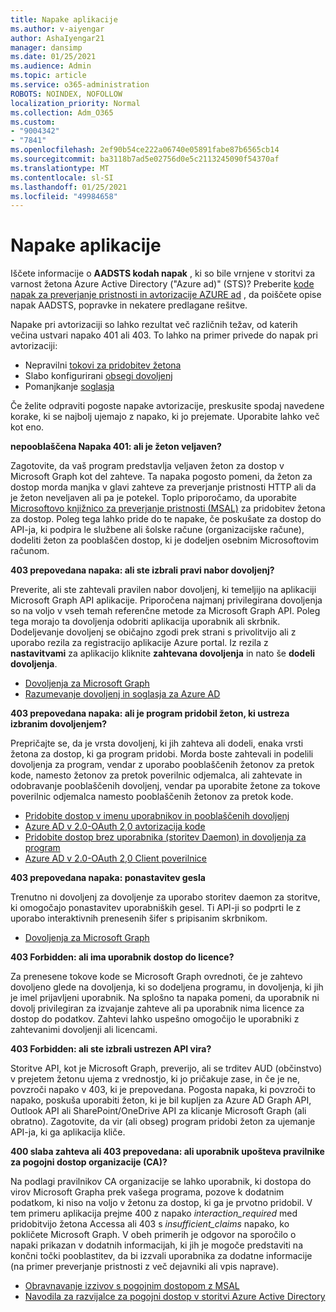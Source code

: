 ```yaml
---
title: Napake aplikacije
ms.author: v-aiyengar
author: AshaIyengar21
manager: dansimp
ms.date: 01/25/2021
ms.audience: Admin
ms.topic: article
ms.service: o365-administration
ROBOTS: NOINDEX, NOFOLLOW
localization_priority: Normal
ms.collection: Adm_O365
ms.custom:
- "9004342"
- "7841"
ms.openlocfilehash: 2ef90b54ce222a06740e05891fabe87b6565cb14
ms.sourcegitcommit: ba3118b7ad5e02756d0e5c2113245090f54370af
ms.translationtype: MT
ms.contentlocale: sl-SI
ms.lasthandoff: 01/25/2021
ms.locfileid: "49984658"
---
```

# <a name="application-errors"></a>Napake aplikacije

Iščete informacije o **AADSTS kodah napak** , ki so bile vrnjene v storitvi za varnost žetona Azure Active Directory ("Azure ad)" (STS)? Preberite [kode napak za preverjanje pristnosti in avtorizacije AZURE ad](https://docs.microsoft.com/azure/active-directory/develop/reference-aadsts-error-codes) , da poiščete opise napak AADSTS, popravke in nekatere predlagane rešitve.

Napake pri avtorizaciji so lahko rezultat več različnih težav, od katerih večina ustvari napako 401 ali 403. To lahko na primer privede do napak pri avtorizaciji:

- Nepravilni [tokovi za pridobitev žetona](https://docs.microsoft.com/azure/active-directory/develop/reference-aadsts-error-codes) 
- Slabo konfigurirani [obsegi dovoljenj](https://docs.microsoft.com/azure/active-directory/develop/active-directory-v2-scopes) 
- Pomanjkanje [soglasja](https://docs.microsoft.com/azure/active-directory/develop/active-directory-devhowto-multi-tenant-overview#understanding-user-and-admin-consent)

Če želite odpraviti pogoste napake avtorizacije, preskusite spodaj navedene korake, ki se najbolj ujemajo z napako, ki jo prejemate. Uporabite lahko več kot eno.

**nepooblaščena Napaka 401: ali je žeton veljaven?**

Zagotovite, da vaš program predstavlja veljaven žeton za dostop v Microsoft Graph kot del zahteve. Ta napaka pogosto pomeni, da žeton za dostop morda manjka v glavi zahteve za preverjanje pristnosti HTTP ali da je žeton neveljaven ali pa je potekel. Toplo priporočamo, da uporabite [Microsoftovo knjižnico za preverjanje pristnosti (MSAL)](https://docs.microsoft.com/azure/active-directory/develop/msal-overview) za pridobitev žetona za dostop. Poleg tega lahko pride do te napake, če poskušate za dostop do API-ja, ki podpira le službene ali šolske račune (organizacijske račune), dodeliti žeton za pooblaščen dostop, ki je dodeljen osebnim Microsoftovim računom.

**403 prepovedana napaka: ali ste izbrali pravi nabor dovoljenj?**

Preverite, ali ste zahtevali pravilen nabor dovoljenj, ki temeljijo na aplikaciji Microsoft Graph API aplikacije. Priporočena najmanj privilegirana dovoljenja so na voljo v vseh temah referenčne metode za Microsoft Graph API. Poleg tega morajo ta dovoljenja odobriti aplikacija uporabnik ali skrbnik. Dodeljevanje dovoljenj se običajno zgodi prek strani s privolitvijo ali z uporabo rezila za registracijo aplikacije Azure portal. Iz rezila z **nastavitvami** za aplikacijo kliknite **zahtevana dovoljenja** in nato še **dodeli dovoljenja**.

- [Dovoljenja za Microsoft Graph](https://docs.microsoft.com/graph/permissions-reference) 
- [Razumevanje dovoljenj in soglasja za Azure AD](https://docs.microsoft.com/azure/active-directory/develop/v2-permissions-and-consent) 

**403 prepovedana napaka: ali je program pridobil žeton, ki ustreza izbranim dovoljenjem?**

Prepričajte se, da je vrsta dovoljenj, ki jih zahteva ali dodeli, enaka vrsti žetona za dostop, ki ga program pridobi. Morda boste zahtevali in podelili dovoljenja za program, vendar z uporabo pooblaščenih žetonov za pretok kode, namesto žetonov za pretok poverilnic odjemalca, ali zahtevate in odobravanje pooblaščenih dovoljenj, vendar pa uporabite žetone za tokove poverilnic odjemalca namesto pooblaščenih žetonov za pretok kode.

- [Pridobite dostop v imenu uporabnikov in pooblaščenih dovoljenj](https://docs.microsoft.com/graph/auth_v2_user) 
- [Azure AD v 2.0-OAuth 2,0 avtorizacija kode](https://docs.microsoft.com/azure/active-directory/develop/v2-oauth2-auth-code-flow) 
- [Pridobite dostop brez uporabnika (storitev Daemon) in dovoljenja za program](https://docs.microsoft.com/graph/auth_v2_service) 
- [Azure AD v 2.0-OAuth 2,0 Client poverilnice](https://docs.microsoft.com/azure/active-directory/develop/v2-oauth2-client-creds-grant-flow) 

**403 prepovedana napaka: ponastavitev gesla**

Trenutno ni dovoljenj za dovoljenje za uporabo storitev daemon za storitve, ki omogočajo ponastavitev uporabniških gesel. Ti API-ji so podprti le z uporabo interaktivnih prenesenih šifer s pripisanim skrbnikom.

- [Dovoljenja za Microsoft Graph](https://docs.microsoft.com/graph/permissions-reference)

**403 Forbidden: ali ima uporabnik dostop do licence?**

Za prenesene tokove kode se Microsoft Graph ovrednoti, če je zahtevo dovoljeno glede na dovoljenja, ki so dodeljena programu, in dovoljenja, ki jih je imel prijavljeni uporabnik. Na splošno ta napaka pomeni, da uporabnik ni dovolj privilegiran za izvajanje zahteve ali pa uporabnik nima licence za dostop do podatkov. Zahtevi lahko uspešno omogočijo le uporabniki z zahtevanimi dovoljenji ali licencami.

**403 Forbidden: ali ste izbrali ustrezen API vira?**

Storitve API, kot je Microsoft Graph, preverijo, ali se trditev AUD (občinstvo) v prejetem žetonu ujema z vrednostjo, ki jo pričakuje zase, in če je ne, povzroči napako v 403, ki je prepovedana. Pogosta napaka, ki povzroči to napako, poskuša uporabiti žeton, ki je bil kupljen za Azure AD Graph API, Outlook API ali SharePoint/OneDrive API za klicanje Microsoft Graph (ali obratno). Zagotovite, da vir (ali obseg) program pridobi žeton za ujemanje API-ja, ki ga aplikacija kliče.

**400 slaba zahteva ali 403 prepovedana: ali uporabnik upošteva pravilnike za pogojni dostop organizacije (CA)?**

Na podlagi pravilnikov CA organizacije se lahko uporabnik, ki dostopa do virov Microsoft Grapha prek vašega programa, pozove k dodatnim podatkom, ki niso na voljo v žetonu za dostop, ki ga je prvotno pridobil. V tem primeru aplikacija prejme 400 z napako *interaction_required* med pridobitvijo žetona Accessa ali 403 s *insufficient_claims* napako, ko pokličete Microsoft Graph. V obeh primerih je odgovor na sporočilo o napaki prikazan v dodatnih informacijah, ki jih je mogoče predstaviti na končni točki pooblastitev, da bi izzvali uporabnika za dodatne informacije (na primer preverjanje pristnosti z več dejavniki ali vpis naprave).

- [Obravnavanje izzivov s pogojnim dostopom z MSAL ](https://docs.microsoft.com/azure/active-directory/develop/msal-handling-exceptions#conditional-access-and-claims-challenges)
- [Navodila za razvijalce za pogojni dostop v storitvi Azure Active Directory](https://docs.microsoft.com/azure/active-directory/develop/conditional-access-dev-guide)
